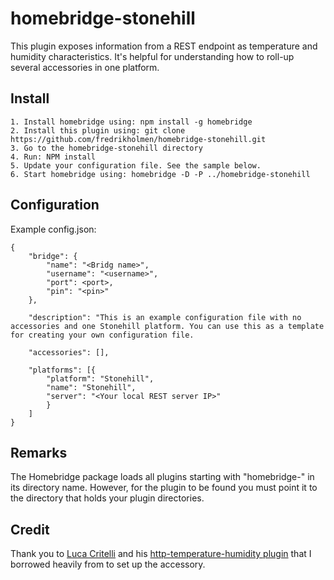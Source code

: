 # homebridge-stonehill
This plugin exposes information from a REST endpoint as temperature and humidity characteristics. It's helpful for understanding how to roll-up several accessories in one platform.

## Install
	1. Install homebridge using: npm install -g homebridge
	2. Install this plugin using: git clone https://github.com/fredrikholmen/homebridge-stonehill.git
	3. Go to the homebridge-stonehill directory
	4. Run: NPM install
	5. Update your configuration file. See the sample below.
	6. Start homebridge using: homebridge -D -P ../homebridge-stonehill

## Configuration

Example config.json:

	{
	    "bridge": {
	        "name": "<Bridg name>",
	        "username": "<username>",
	        "port": <port>,
	        "pin": "<pin>"
	    },

	    "description": "This is an example configuration file with no accessories and one Stonehill platform. You can use this as a template for creating your own configuration file.

	    "accessories": [],

	    "platforms": [{
	        "platform": "Stonehill",
	        "name": "Stonehill",
	        "server": "<Your local REST server IP>"
	        }
		]
	}

## Remarks
The Homebridge package loads all plugins starting with "homebridge-" in its directory name. However, for the plugin to be found you must point it to the directory that holds your plugin directories.

## Credit
Thank you to [Luca Critelli](https://github.com/lucacri) and his [http-temperature-humidity plugin](https://github.com/lucacri/homebridge-http-temperature-humidity) that I borrowed heavily from to set up the accessory. 